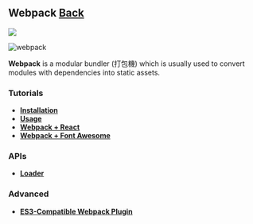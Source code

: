 ## Webpack [Back](./../Framework.md)

![](./what-is-webpack.png)

![webpack](https://aleen42.github.io/badges/src/webpack.svg)

**Webpack** is a modular bundler (打包機) which is usually used to convert modules with dependencies into static assets.

### Tutorials

- [**Installation**](./installation/installation.md)
- [**Usage**](./usage/usage.md)
- [**Webpack + React**](./webpack_and_react/webpack_and_react.md)
- [**Webpack + Font Awesome**](./webpack_and_fa/webpack_and_fa.md)

### APIs

- [**Loader**](./loader/loader.md)

### Advanced

- [**ES3-Compatible Webpack Plugin**](./es3_compatible_webpack_plugin/es3_compatible_webpack_plugin.md)
